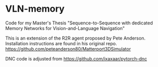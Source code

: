 # VLN-memory

Code for my Master's Thesis "Sequence-to-Sequence with dedicated Memory Networks for Vision-and-Language Navigation"

This is an extension of the R2R agent proposed by Pete Anderson. Installation instructions are found in his original repo.
https://github.com/peteanderson80/Matterport3DSimulator

DNC code is adjusted from https://github.com/ixaxaar/pytorch-dnc
